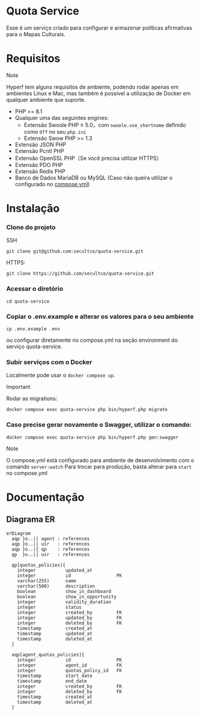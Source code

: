 # Quota Service
Esse é um serviço criado para configurar e armazenar políticas afirmativas para o Mapas Culturais.

# Requisitos

> [!NOTE]
> Hyperf tem alguns requisitos de ambiente, podendo rodar apenas em ambientes Linux e Mac, mas também é possível a utilização de Docker em qualquer ambiente que suporte.

- PHP >= 8.1
- Qualquer uma das seguintes engines:
  - Extensão Swoole PHP ≥ 5.0，com `swoole.use_shortname` definido como `Off` no seu `php.ini`
  - Extensão Swow PHP >= 1.3
- Extensão JSON PHP
- Extensão Pcntl PHP
- Extensão OpenSSL PHP（Se você precisa utilizar HTTPS）
- Extensão PDO PHP
- Extensão Redis PHP
- Banco de Dados MariaDB ou MySQL (Caso não queira utilizar o configurado no [compose.yml](./compose.yml))

# Instalação
### Clone do projeto
SSH
```shell
git clone git@github.com:secultce/quota-service.git
```
HTTPS:
```shell
git clone https://github.com/secultce/quota-service.git
```

### Acessar o diretório
```shell
cd quota-service
```

### Copiar o .env.example e alterar os valores para o seu ambiente
```shell
cp .env.example .env
```
ou configurar diretamente no compose.yml na seção environment do serviço quota-service.

### Subir serviços com o Docker
Localmente pode usar o `docker compose up`.
> [!IMPORTANT]
Rodar as migrations:
```shell
docker compose exec quota-service php bin/hyperf.php migrate
```

### Caso precise gerar novamente o Swagger, utilizar o comando:
```shell
docker compose exec quota-service php bin/hyperf.php gen:swagger
```

> [!NOTE]
> O compose.yml está configurado para ambiente de desenvolvimento com o comando `server:watch`
> Para trocar para produção, basta alterar para `start` no compose.yml

# Documentação
## Diagrama ER

```mermaid
erDiagram
  aqp }o..|| agent : references
  aqp }o..|| usr   : references
  aqp }o..|{ qp    : references
  qp  }o..|| usr   : references

  qp[quotas_policies]{
    integer           updated_at
    integer           id                 PK
    varchar(255)      name
    varchar(500)      description
    boolean           show_in_dashboard
    boolean           show_in_opportunity
    integer           validity_duration
    integer           status
    integer           created_by         FK
    integer           updated_by         FK
    integer           deleted_by         FK
    timestamp         created_at
    timestamp         updated_at
    timestamp         deleted_at
  }

  aqp[agent_quotas_policies]{
    integer           id                 PK
    integer           agent_id           FK
    integer           quotas_policy_id   FK
    timestamp         start_date
    timestamp         end_date
    integer           created_by         FK
    integer           deleted_by         FK
    timestamp         created_at
    timestamp         deleted_at
  }
```
